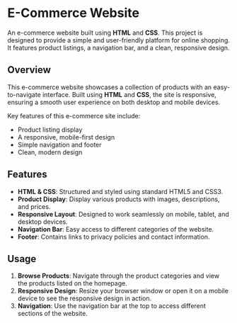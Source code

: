 # E-Commerce Website

An e-commerce website built using **HTML** and **CSS**. This project is designed to provide a simple and user-friendly platform for online shopping. It features product listings, a navigation bar, and a clean, responsive design.

## Overview

This e-commerce website showcases a collection of products with an easy-to-navigate interface. Built using **HTML** and **CSS**, the site is responsive, ensuring a smooth user experience on both desktop and mobile devices.

Key features of this e-commerce site include:
- Product listing display
- A responsive, mobile-first design
- Simple navigation and footer
- Clean, modern design

## Features

- **HTML & CSS**: Structured and styled using standard HTML5 and CSS3.
- **Product Display**: Display various products with images, descriptions, and prices.
- **Responsive Layout**: Designed to work seamlessly on mobile, tablet, and desktop devices.
- **Navigation Bar**: Easy access to different categories of the website.
- **Footer**: Contains links to privacy policies and contact information.

  
## Usage

1. **Browse Products**: Navigate through the product categories and view the products listed on the homepage.
2. **Responsive Design**: Resize your browser window or open it on a mobile device to see the responsive design in action.
3. **Navigation**: Use the navigation bar at the top to access different sections of the website.
